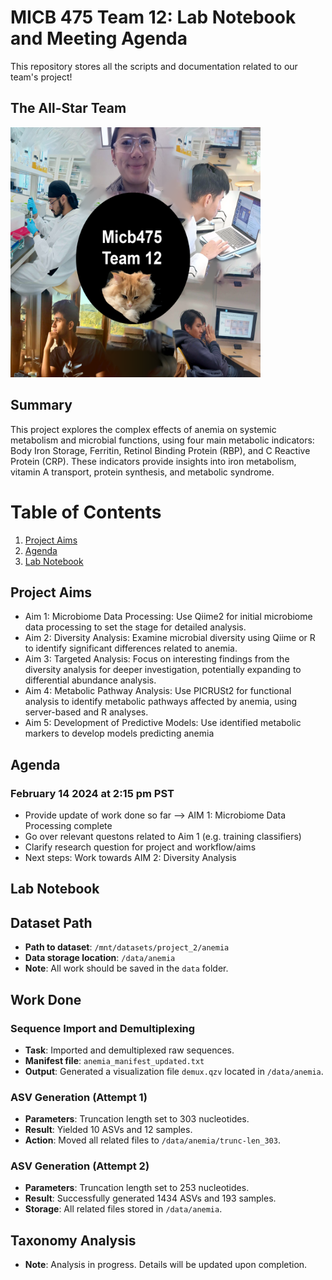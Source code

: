 # MICB 475 Team 12: Lab Notebook and Meeting Agenda
This repository stores all the scripts and documentation related to our team's project!

## The All-Star Team
<img src="/team-pic.png" alt="The Team Behind the Magic" width="400" height="400">

## Summary
This project explores the complex effects of anemia on systemic metabolism and microbial functions, using four main metabolic indicators: Body Iron Storage, Ferritin, Retinol Binding Protein (RBP), and C Reactive Protein (CRP). These indicators provide insights into iron metabolism, vitamin A transport, protein synthesis, and metabolic syndrome.


# Table of Contents

1. [Project Aims](#Project-Aims)
2. [Agenda](#Agenda)
3. [Lab Notebook](#Lab-Notebook)



## Project Aims
- Aim 1: Microbiome Data Processing: Use Qiime2 for initial microbiome data processing to set the stage for detailed analysis.
- Aim 2: Diversity Analysis: Examine microbial diversity using Qiime or R to identify significant differences related to anemia.
- Aim 3: Targeted Analysis: Focus on interesting findings from the diversity analysis for deeper investigation, potentially expanding to differential abundance analysis.
- Aim 4: Metabolic Pathway Analysis: Use PICRUSt2 for functional analysis to identify metabolic pathways affected by anemia, using server-based and R analyses.
- Aim 5: Development of Predictive Models: Use identified metabolic markers to develop models predicting anemia

## Agenda

### February 14 2024 at 2:15 pm PST
- Provide update of work done so far --> AIM 1: Microbiome Data Processing complete
- Go over relevant questons related to Aim 1 (e.g. training classifiers)
- Clarify research question for project and workflow/aims 
- Next steps: Work towards AIM 2: Diversity Analysis


## Lab Notebook
## Dataset Path

- **Path to dataset**: `/mnt/datasets/project_2/anemia`
- **Data storage location**: `/data/anemia`
- **Note**: All work should be saved in the `data` folder.

## Work Done

### Sequence Import and Demultiplexing

- **Task**: Imported and demultiplexed raw sequences.
- **Manifest file**: `anemia_manifest_updated.txt`
- **Output**: Generated a visualization file `demux.qzv` located in `/data/anemia`.

### ASV Generation (Attempt 1)

- **Parameters**: Truncation length set to 303 nucleotides.
- **Result**: Yielded 10 ASVs and 12 samples.
- **Action**: Moved all related files to `/data/anemia/trunc-len_303`.

### ASV Generation (Attempt 2)

- **Parameters**: Truncation length set to 253 nucleotides.
- **Result**: Successfully generated 1434 ASVs and 193 samples.
- **Storage**: All related files stored in `/data/anemia`.

## Taxonomy Analysis

- **Note**: Analysis in progress. Details will be updated upon completion.
